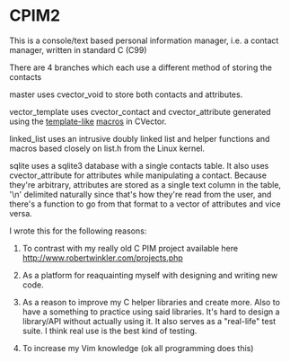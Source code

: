 CPIM2
=====

This is a console/text based personal information manager,
i.e. a contact manager, written in standard C (C99)

There are 4 branches which each use a different method
of storing the contacts

master uses cvector_void to store both contacts and attributes.

vector_template uses cvector_contact and cvector_attribute
generated using the [template-like](https://github.com/rswinkle/CPIM2/blob/vector_template/cpim.h#L19) [macros](https://github.com/rswinkle/CPIM2/blob/vector_template/cpim.c#L11) in CVector.

linked_list uses an intrusive doubly linked list and helper
functions and macros based closely on list.h from the Linux
kernel.

sqlite uses a sqlite3 database with a single contacts table.  It
also uses cvector_attribute for attributes while manipulating a contact.
Because they're arbitrary, attributes are stored as a single text column
in the table, '\n' delimited naturally since that's how they're read from the user,
and there's a function to go from that format to a vector of attributes and vice versa.


I wrote this for the following reasons:

1. To contrast with my really old C PIM project
available here http://www.robertwinkler.com/projects.php

2. As a platform for reaquainting myself with designing
and writing new code.

3. As a reason to improve my C helper libraries and create
more.  Also to have a something to practice using said
libraries.  It's hard to design a library/API without
actually using it.  It also serves as a "real-life" test
suite.  I think real use is the best kind of testing.

4. To increase my Vim knowledge (ok all programming does this)


